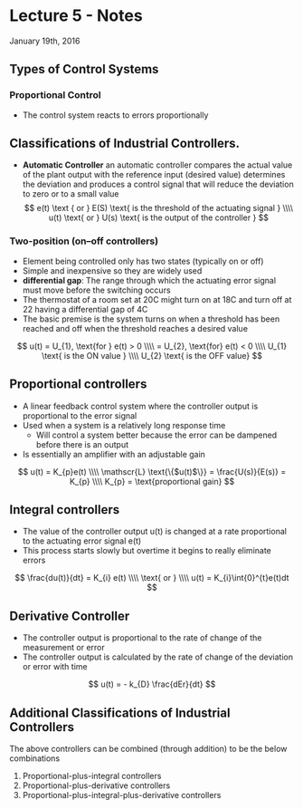 # Lecture 5 - Notes
January 19th, 2016

## Types of Control Systems
### Proportional Control
- The control system reacts to errors proportionally

## Classifications of Industrial Controllers.
- __Automatic Controller__ an automatic controller compares the actual value of the plant output with the reference input (desired value) determines the deviation and produces a control signal that will reduce the deviation to zero or to a small value
$$
    e(t) \text { or } E(S) \text{ is the threshold of the actuating signal } \\\\
    u(t) \text{ or } U(s) \text{ is the output of the controller }
$$
### Two-position (on–off controllers)

- Element being controlled only has two states (typically on or off)
- Simple and inexpensive so they are widely used
- __differential gap__: The range through which the actuating error signal must move before the switching occurs
- The thermostat of a room set at 20C might turn on at 18C and turn off at 22 having a differential gap of 4C
- The basic premise is the system turns on when a threshold has been reached and off when the threshold reaches a desired value

$$
    u(t) = U_{1}, \text{for } e(t) > 0 \\\\
    = U_{2}, \text{for} e(t) < 0 \\\\
    U_{1} \text{ is the ON value } \\\\
    U_{2} \text{ is the OFF value}
$$

## Proportional controllers
- A linear feedback control system where the controller output is proportional to the error signal
- Used when a system is a relatively long response time
    - Will control a system better because the error can be dampened before there is an output
- Is essentially an amplifier with an adjustable gain

$$
    u(t) = K_{p}e(t) \\\\
    \mathscr{L} \text{\{$u(t)$\}} =  \frac{U(s)}{E(s)} = K_{p} \\\\
    K_{p} = \text{proportional gain}
$$

## Integral controllers
- The value of the controller output u(t) is changed at a rate proportional to the actuating error signal e(t)
- This process starts slowly but overtime it begins to really eliminate errors

$$
    \frac{du(t)}{dt} = K_{i} e(t) \\\\
    \text{ or } \\\\
    u(t) = K_{i}\int{0}^{t}e(t)dt
$$

## Derivative Controller

- The controller output is proportional to the rate of change of the measurement or error
- The controller output is calculated by the rate of change of the deviation or error with time

$$
    u(t) = - k_{D} \frac{dEr}{dt}
$$

## Additional Classifications of Industrial Controllers

The above controllers can be combined (through addition) to be the below combinations

1. Proportional-plus-integral controllers
2. Proportional-plus-derivative controllers
3. Proportional-plus-integral-plus-derivative controllers
